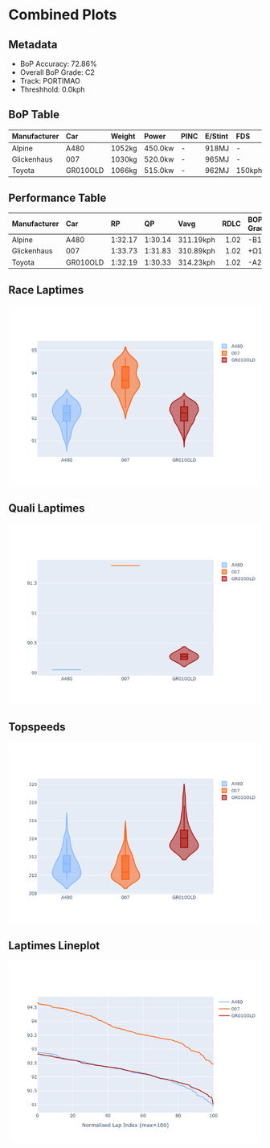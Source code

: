 # Combined Plots

## Metadata

- BoP Accuracy: 72.86%
- Overall BoP Grade: C2
- Track: PORTIMAO
- Threshhold: 0.0kph

## BoP Table
| Manufacturer   | Car      | Weight   | Power   | PINC   | E/Stint   | FDS    |
|:---------------|:---------|:---------|:--------|:-------|:----------|:-------|
| Alpine         | A480     | 1052kg   | 450.0kw | -      | 918MJ     | -      |
| Glickenhaus    | 007      | 1030kg   | 520.0kw | -      | 965MJ     | -      |
| Toyota         | GR010OLD | 1066kg   | 515.0kw | -      | 962MJ     | 150kph |

## Performance Table
| Manufacturer   | Car      | RP      | QP      | Vavg      |   RDLC | BOP-Grade   | Match   |
|:---------------|:---------|:--------|:--------|:----------|-------:|:------------|:--------|
| Alpine         | A480     | 1:32.17 | 1:30.14 | 311.19kph |   1.02 | -B1         | 88.89%  |
| Glickenhaus    | 007      | 1:33.73 | 1:31.83 | 310.89kph |   1.02 | +Ω1         | 35.94%  |
| Toyota         | GR010OLD | 1:32.19 | 1:30.33 | 314.23kph |   1.02 | -A2         | 93.77%  |

## Race Laptimes
![Race Laptimes](images/race_violin.png)

## Quali Laptimes
![Quali Laptimes](images/quali_violin.png)

## Topspeeds
![Topspeeds](images/topspeed_violin.png)

## Laptimes Lineplot
![Laptimes Lineplot](images/laptime_line.png)

